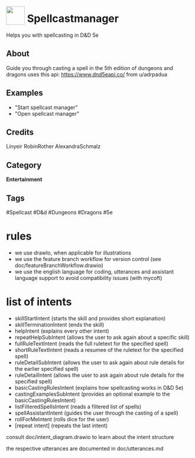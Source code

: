 # <img src="https://raw.githack.com/FortAwesome/Font-Awesome/master/svgs/solid/dice-d20.svg" card_color="#D81159" width="50" height="50" style="vertical-align:bottom"/> Spellcastmanager

Helps you with spellcasting in D&D 5e

## About

Guide you through casting a spell in the 5th edition of dungeons and dragons
uses this api: https://www.dnd5eapi.co/ from u/adrpadua

## Examples

- "Start spellcast manager"
- "Open spellcast manager"

## Credits

Linyeir
RobinRother
AlexandraSchmalz

## Category

**Entertainment**

## Tags

#Spellcast
#D&d
#Dungeons
#Dragons
#5e

# rules

- we use drawIo, when applicable for illustrations
- we use the feature branch workflow for version control (see doc/featureBranchWorkflow.drawio)
- we use the english language for coding, utterances and assistant language support to avoid compatibility issues (with mycoft)

# list of intents

- skillStartIntent (starts the skill and provides short explanation)
- skillTerminationIntent (ends the skill)
- helpIntent (explains every other intent)
- repeatHelpSubIntent (allows the user to ask again about a specific skill)
- fullRuleTextIntent (reads the full ruletext for the specified spell)
- shortRuleTextIntent (reads a resumee of the ruletext for the specified spell)
- ruleDetailSubIntent (allows the user to ask again about rule details for the earlier specified spell)
- ruleDetailIntent (allows the user to ask again about rule details for the specified spell)
- basicCastingRulesIntent (explains how spellcasting works in D&D 5e)
- castingExamplesSubIntent (provides an optional example to the basicCastingRulesIntent)
- listFilteredSpellsIntent (reads a filtered list of spells)
- spellAssistantIntent (guides the user through the casting of a spell)
- rollForMeIntent (rolls dice for the user)
- [repeat intent] (repeats the last intent)

consult doc/intent_diagram.drawio to learn about the intent structure

the respective utterances are documented in doc/utterances.md
